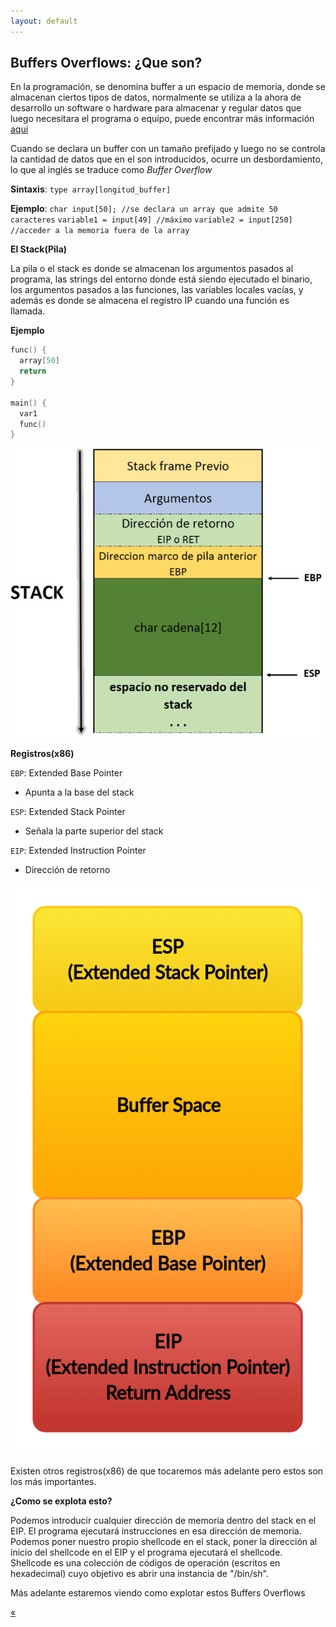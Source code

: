 ```yaml
---
layout: default
---
```

## Buffers Overflows: ¿Que son?

En la programación, se denomina buffer a un espacio de memoria, donde se almacenan ciertos tipos de datos, normalmente se utiliza a la ahora de desarrollo un software o hardware para almacenar y regular datos que luego necesitara el programa o equipo, puede encontrar más información [aquí](https://es.m.wikipedia.org/wiki/B%C3%BAfer_de_datos)

Cuando se declara un buffer con un tamaño prefijado y luego no se controla la cantidad de datos que en el son introducidos, ocurre un desbordamiento, lo que al inglés se traduce como *Buffer Overflow*

**Sintaxis**: `type array[longitud_buffer]`

**Ejemplo**: `char input[50]; //se declara un array que admite 50 caracteres`
           `variable1 = input[49] //máximo`
           `variable2 = input[250] //acceder a la memoria fuera de la array`

**El Stack(Pila)**

La pila o el stack es donde se almacenan los argumentos pasados al programa, las strings del entorno donde está siendo ejecutado el binario, los argumentos pasados a las funciones, las variables locales vacías, y además es donde se almacena el registro IP cuando una función es llamada.

**Ejemplo**

```c++
func() {  
  array[50]  
  return
}  

main() {  
  var1  
  func()  
}  
```
![Stack](../../assets/images/marcopila.png)

**Registros(x86)**

`EBP`: Extended Base Pointer
    
* Apunta a la base del stack

`ESP`: Extended Stack Pointer
 
* Señala la parte superior del stack

`EIP`: Extended Instruction Pointer
 
* Dirección de retorno

![Registers](../../assets/images/objectdia-classic.png)

Existen otros registros(x86) de que tocaremos más adelante pero estos son los más importantes.

**¿Como se explota esto?**

Podemos introducir cualquier dirección de memoria dentro del stack en el EIP. El programa ejecutará instrucciones en esa dirección de memoria. Podemos poner nuestro propio shellcode en el stack, poner la dirección al inicio del shellcode en el EIP y el programa ejecutará el shellcode. Shellcode es una colección de códigos de operación (escritos en hexadecimal) cuyo objetivo es abrir una instancia de "/bin/sh".

Más adelante estaremos viendo como explotar estos Buffers Overflows

[«](../../exploiting.html)
